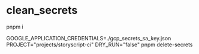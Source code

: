 # clean_secrets

pnpm i

GOOGLE_APPLICATION_CREDENTIALS=./gcp_secrets_sa_key.json PROJECT="projects/storyscript-ci" DRY_RUN="false" pnpm delete-secrets

